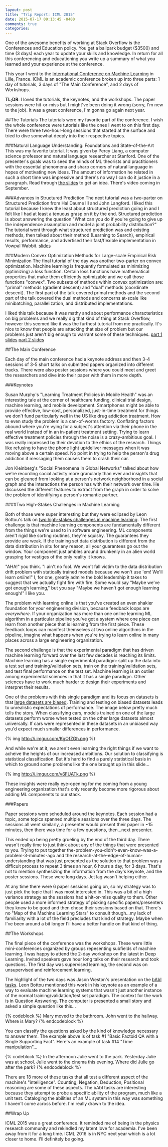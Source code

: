 ```yaml
---
layout: post
title: "Trip Report: ICML 2015"
date: 2015-07-17 09:13:45 -0400
comments: true
categories: 
---
```


One of the awesome benefits of working at Stack Overflow is the Conferences and Education policy. You get a ballpark budget ($3500) and time (3 days) each year to update your skills and knowledge. In return for all this conferencing and educationing you write up a summary of what you learned and your experience at the conference.

This year I went to the [International Conference on Machine Learning](http://icml.cc/2015/) in Lille, France. ICML is an academic conference broken up into three parts: 1 day of tutorials, 3 days of "The Main Conference", and 2 days of Workshops.

**TL;DR**: I loved the tutorials, the keynotes, and the workshops. The paper sessions were hit-or-miss but I might've been doing it wrong (sorry, I'm new to the job). It was a great conference, I'm gonna go again next year.

##The Tutorials
The tutorials were my favorite part of the conference. I wish the whole conference were tutorials like the ones I went to on this first day. There were three two-hour-long sessions that started at the surface and tried to dive somewhat deeply into their respective topics.

###Natural Language Understanding: Foundations and State-of-the-Art
This was my favorite tutorial. It was given by Percy Liang, a computer science professor and natural language researcher at Stanford. One of the presenter's goals was to seed the minds of ML theorists and practitioners with the essential phenomena and sharp corners of natural language in hopes of motivating new ideas. The amount of information he related in such a short time was impressive and there's no way I can do it justice in a paragraph. Read through [the slides](http://icml.cc/2015/tutorials/icml2015-nlu-tutorial.pdf) to get an idea. There's video coming in September.

###Advances in Structured Prediction
The next tutorial was a two-parter on Structured Prediction from Hal Daume III and John Langford. I liked this tutorial because I knew the least about structured prediction going in and I felt like I had at least a tenuous grasp on it by the end. Structured prediction is about answering the question "What can you do if you're going to give up the independence assumption and model a joint probability distribution?" The tutorial went through what structured prediction was and existing methods, then talked about their method (Learning to Search), empirical results, performance, and advertised their fast/flexible implementation in Vowpal Wabbit. [slides](http://icml.cc/2015/tutorials/AdvancesStructuredPrediction.pdf)

###Modern Convex Optimization Methods for Large-scale Empirical Risk Minimization
The final tutorial of the day was another two-parter on convex optimization. Machine learning is frequently formulated as minimizing (optimizing) a loss function. Certain loss functions have mathematical properties that make them efficiently optimizable and we call those functions "convex". Two subsets of methods within convex optimization are: "primal" methods (gradient descent) and "dual" methods (coordinate descent). The first part of the talk covered primal methods and the second part of the talk covered the dual methods and concerns at-scale like minibatching, parallelization, and distributed implementations.

I liked this talk because it was mathy and about performance characteristics on big problems and we really dig that kind of thing at Stack Overflow, however this seemed like it was the furthest tutorial from me practically. It's nice to know that people are attacking that size of problem but our problems just aren't big enough to warrant some of these techniques. [part 1 slides](http://icml.cc/2015/tutorials/2015_ICML_ConvexOptimization_I.pdf) [part 2 slides](http://icml.cc/2015/tutorials/2015_ICML_ConvexOptimization_II.pdf)

##The Main Conference

Each day of the main conference had a keynote address and then 3-4 sessions of 3-5 short talks on submitted papers organized into different tracks. There were also poster sessions where you could meet and greet the researchers and dive into their paper with them in more depth.

###Keynotes

Susan Murphy's "Learning Treatment Policies in Mobile Health" was an interesting tale at the corner of healthcare funding, clinical trial design, machine learning, and mobile development. Smartphones might be able to provide effective, low-cost, personalized, just-in-time treatment for things we don't fund particularly well in the US like drug addiction treatment. How to even study the problem is a can-of-worms factory. Conflating factors abound where you're vying for a subject's attention via their phone in the real world instead of in an in-patient treatment setting. Trying to learn effective treatment policies through the noise is a crazy-ambitious goal. I was really impressed by their devotion to the ethics of the research. Things like refusing to have the phone light up/deliver messages when it was moving above a certain speed. No point in trying to help the person's drug addiction if messaging them causes them to crash their car.

Jon Kleinberg's "Social Phenomena in Global Networks" talked about how we're recording social activity more granularly than ever and insights that can be gleaned from looking at a person's network neighborhood in a social graph and the interactions the person has with their network over time. He discussed the different features to extract from the graph in order to solve the problem of identifying a person's romantic partner.

####Two High-Stakes Challenges in Machine Learning

Both of those were super interesting but they were eclipsed by Leon Bottou's talk on [two high-stakes challenges in machine learning](http://icml.cc/2015/invited/LeonBottouICML2015.pdf). The first challenge is that machine learning components are fundamentally different from the things we're used to in software engineering. ML components aren't rigid like sorting routines, they're squishy. The guarantees they provide are weak. If the training set data distribution is different from the data distribution in situ for any reason, all your guarantees go out the window. Your component just ambles around drunkenly in an alien world grasping for vestiges of the only reality it knows.

"AHA!" you think. "I ain't no fool. We won't fall victim to the data distribution drift problem with statically trained models because we won't use 'em! We'll learn *online*!" I, for one, greatly admire the bold leadership it takes to suggest that we actually fight fire with fire. Some would say "Maybe we've got enough learning," but you say "Maybe we haven't got enough learning enough!" I like you.

The problem with learning online is that you've created an even shakier foundation for your engineering division, because feedback loops are *everywhere*. If your organization has more than one online learning ML algorithm in a particular pipeline you've got a system where one piece can learn from another piece that is learning from the first piece. These feedback loops can manifest themselves at two online algorithms in the pipeline, imagine what happens when you're trying to learn online in many places across a large engineering organization.

The second challenge is that the experimental paradigm that has driven machine learning forward over the last few decades is reaching its limits. Machine learning has a single experimental paradigm: split up the data into a test set and training/validation sets, train on the training/validation sets, and test final performance on the test set. Machine learning is an outlier among experimental sciences in that it has a single paradigm. Other sciences have to work much harder to design their experiments and interpret their results.

One of the problems with this single paradigm and its focus on datasets is that [large datasets are biased](http://people.csail.mit.edu/torralba/publications/datasets_cvpr11.pdf). Training and testing on biased datasets leads to unrealistic expectations of performance. The image below pretty much tells the story. When classifying cars, models trained on one of the large datasets perform worse when tested on the other large datasets almost universally. If cars were represented in these datasets in an unbiased way you'd expect much smaller differences in performance.

{% img http://i.imgur.com/KgOfZGh.png %}

And while we're at it, we aren't even learning the right things if we want to acheive the heights of our increased ambitions. Our solution to classifying is statistical classification. But it's hard to find a purely statistical basis in which to ground some problems like the one brought up in this slide...

{% img http://i.imgur.com/v6FUATk.png %}

These insights were really eye-opening for me coming from a young engineering organization that's only recently become more rigorous about adding ML components to our stack.

###Papers

Paper sessions were scheduled around the keynotes. Each session had a topic, some topics spanned multiple sessions over the three days. The sessions all went similarly, a presenter would present their paper in ~15 minutes, then there was time for a few questions, then...next presenter. 

This ended up being pretty grueling by the end of the third day. There wasn't really time to just think about any of the things that were presented to you. Trying to put together the-problem-you-didn't-even-know-was-a-problem-3-minutes-ago and the research-at-the-edge-of-human-understanding that was just presented as the solution to that problem was a difficult process to repeat 3 times an hour, 6 hours a day, for 3 days. That's not to mention synthesizing the information from the day's keynote, and the poster sessions. These were long days. Jet lag wasn't helping either.

At any time there were 6 paper sessions going on, so my strategy was to just pick the topic that I was most interested in. This was a bit of a high variance strategy as the sessions had a hit-or-miss quality to them. Other people used a more informed strategy of picking specific papers/presenters they knew to be good and then chose their sessions based on that. There's no "Map of the Machine Learning Stars" to consult though...my lack of familiarity with a lot of the field precludes that kind of strategy. Maybe when I've been around a bit longer I'll have a better handle on that kind of thing.

##The Workshops

The final piece of the conference was the workshops. These were little mini-conferences organized by groups repesenting subfields of machine learning. I was happy to attend the 2-day workshop on the latest in Deep Learning. Invited speakers gave hour long talks on their research and took questions. The first day was supervised learning, the second was on unsupervised and reinforcement learning.

<span id="jason-weston" />The highlight of the two days was Jason Weston's presentation on the [bAbI tasks](https://research.facebook.com/researchers/1543934539189348). Leon Bottou mentioned this work in his keynote as an example of a way to evaluate machine learning systems that wasn't just another instance of the normal training/validation/test set paradigm. The context for the work is in Question Answering. The computer is presented a small story and asked a simple question like this...

{% codeblock %}
Mary moved to the bathroom.
John went to the hallway.
Where is Mary?
{% endcodeblock %}

You can classify the questions asked by the kind of knowledge necessary to answer them. The example above is of task #1 "Basic Factoid QA with a Single Supporting Fact". Here's an example of task #14 "Time manipulation"...

{% codeblock %}
In the afternoon Julie went to the park.
Yesterday Julie was at school.
Julie went to the cinema this evening.
Where did Julie go after the park?
{% endcodeblock %}

There are 18 more of these tasks that all test a different aspect of the machine's "intelligence". Counting, Negation, Deduction, Positional reasoning are some of these aspects. The bAbI tasks are interesting because they attempt to probe a specific ability of the program, much like a unit test. Cataloging the abilities of an ML system in this way was something I haven't come across before. I'm really drawn to the idea.

##Wrap Up

ICML 2015 was a great conference. It reminded me of being in the physics research community and rekindled my latent love for academia. I've been away from it for a long time. ICML 2016 is in NYC next year which is a lot closer to home. I'll definitely be going.
